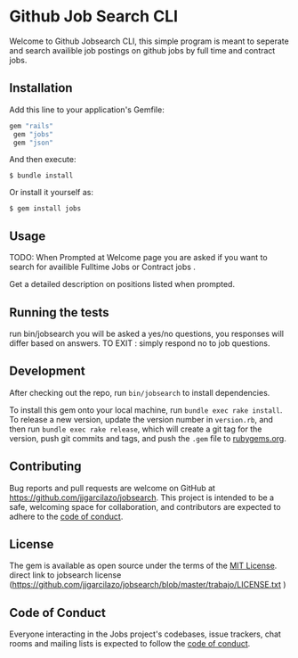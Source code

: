 # Github Job Search CLI 

Welcome to Github Jobsearch CLI, this simple program is meant to seperate and search availible job postings on github jobs by full time and contract jobs. 


## Installation

Add this line to your application's Gemfile:

```ruby
gem "rails"
 gem "jobs"
 gem "json"

```

And then execute:

    $ bundle install

Or install it yourself as:

    $ gem install jobs

## Usage

TODO: When Prompted at Welcome page you are asked if you want to search for availible Fulltime Jobs or Contract jobs .

Get a detailed description on positions listed when prompted.



## Running the tests
run bin/jobsearch you will be asked a yes/no questions, you responses will differ based on answers. TO EXIT : simply respond no to job questions.

## Development

After checking out the repo, run `bin/jobsearch` to install dependencies. 

To install this gem onto your local machine, run `bundle exec rake install`. To release a new version, update the version number in `version.rb`, and then run `bundle exec rake release`, which will create a git tag for the version, push git commits and tags, and push the `.gem` file to [rubygems.org](https://rubygems.org).

## Contributing

Bug reports and pull requests are welcome on GitHub at https://github.com/jjgarcilazo/jobsearch. This project is intended to be a safe, welcoming space for collaboration, and contributors are expected to adhere to the [code of conduct](https://github.com/jjgarcilazo/jobsearch/blob/master/CODE_OF_CONDUCT.md).


## License

The gem is available as open source under the terms of the [MIT License](https://opensource.org/licenses/MIT). direct link to jobsearch license (https://github.com/jjgarcilazo/jobsearch/blob/master/trabajo/LICENSE.txt )

## Code of Conduct

Everyone interacting in the Jobs project's codebases, issue trackers, chat rooms and mailing lists is expected to follow the [code of conduct](https://github.com/jjgarcilazo/jobs/blob/master/CODE_OF_CONDUCT.md).

